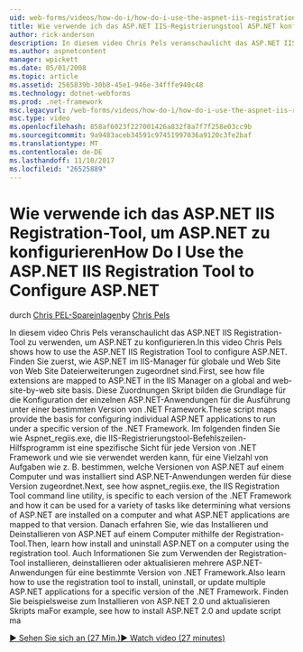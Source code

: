 ```yaml
---
uid: web-forms/videos/how-do-i/how-do-i-use-the-aspnet-iis-registration-tool-to-configure-aspnet
title: Wie verwende ich das ASP.NET IIS-Registrierungstool ASP.NET konfigurieren | Microsoft Docs
author: rick-anderson
description: In diesem video Chris Pels veranschaulicht das ASP.NET IIS Registration-Tool zu verwenden, um ASP.NET zu konfigurieren. Erstens finden Sie unter Zuordnung von Dateierweiterungen zu ASP.NET in der...
ms.author: aspnetcontent
manager: wpickett
ms.date: 05/01/2008
ms.topic: article
ms.assetid: 2565839b-30b8-45e1-946e-34fffe940c48
ms.technology: dotnet-webforms
ms.prod: .net-framework
msc.legacyurl: /web-forms/videos/how-do-i/how-do-i-use-the-aspnet-iis-registration-tool-to-configure-aspnet
msc.type: video
ms.openlocfilehash: 858af6023f227001426a832f8a7f7f258e03cc9b
ms.sourcegitcommit: 9a9483aceb34591c97451997036a9120c3fe2baf
ms.translationtype: MT
ms.contentlocale: de-DE
ms.lasthandoff: 11/10/2017
ms.locfileid: "26525889"
---
```

<a name="how-do-i-use-the-aspnet-iis-registration-tool-to-configure-aspnet"></a><span data-ttu-id="77d85-104">Wie verwende ich das ASP.NET IIS Registration-Tool, um ASP.NET zu konfigurieren</span><span class="sxs-lookup"><span data-stu-id="77d85-104">How Do I Use the ASP.NET IIS Registration Tool to Configure ASP.NET</span></span>
====================
<span data-ttu-id="77d85-105">durch [Chris PEL-Spareinlagen](https://twitter.com/chrispels)</span><span class="sxs-lookup"><span data-stu-id="77d85-105">by [Chris Pels](https://twitter.com/chrispels)</span></span>

<span data-ttu-id="77d85-106">In diesem video Chris Pels veranschaulicht das ASP.NET IIS Registration-Tool zu verwenden, um ASP.NET zu konfigurieren.</span><span class="sxs-lookup"><span data-stu-id="77d85-106">In this video Chris Pels shows how to use the ASP.NET IIS Registration Tool to configure ASP.NET.</span></span> <span data-ttu-id="77d85-107">Finden Sie zuerst, wie ASP.NET im IIS-Manager für globale und Web Site von Web Site Dateierweiterungen zugeordnet sind.</span><span class="sxs-lookup"><span data-stu-id="77d85-107">First, see how file extensions are mapped to ASP.NET in the IIS Manager on a global and web-site-by-web site basis.</span></span> <span data-ttu-id="77d85-108">Diese Zuordnungen Skript bilden die Grundlage für die Konfiguration der einzelnen ASP.NET-Anwendungen für die Ausführung unter einer bestimmten Version von .NET Framework.</span><span class="sxs-lookup"><span data-stu-id="77d85-108">These script maps provide the basis for configuring individual ASP.NET applications to run under a specific version of the .NET Framework.</span></span> <span data-ttu-id="77d85-109">Im folgenden finden Sie wie Aspnet\_regiis.exe, die IIS-Registrierungstool-Befehlszeilen-Hilfsprogramm ist eine spezifische Sicht für jede Version von .NET Framework und wie sie verwendet werden kann, für eine Vielzahl von Aufgaben wie z. B. bestimmen, welche Versionen von ASP.NET auf einem Computer und was installiert sind ASP.NET-Anwendungen werden für diese Version zugeordnet.</span><span class="sxs-lookup"><span data-stu-id="77d85-109">Next, see how aspnet\_regiis.exe, the IIS Registration Tool command line utility, is specific to each version of the .NET Framework and how it can be used for a variety of tasks like determining what versions of ASP.NET are installed on a computer and what ASP.NET applications are mapped to that version.</span></span> <span data-ttu-id="77d85-110">Danach erfahren Sie, wie das Installieren und Deinstallieren von ASP.NET auf einem Computer mithilfe der Registration-Tool.</span><span class="sxs-lookup"><span data-stu-id="77d85-110">Then, learn how install and uninstall ASP.NET on a computer using the registration tool.</span></span> <span data-ttu-id="77d85-111">Auch Informationen Sie zum Verwenden der Registration-Tool installieren, deinstallieren oder aktualisieren mehrere ASP.NET-Anwendungen für eine bestimmte Version von .NET Framework.</span><span class="sxs-lookup"><span data-stu-id="77d85-111">Also learn how to use the registration tool to install, uninstall, or update multiple ASP.NET applications for a specific version of the .NET Framework.</span></span> <span data-ttu-id="77d85-112">Finden Sie beispielsweise zum Installieren von ASP.NET 2.0 und aktualisieren Skripts ma</span><span class="sxs-lookup"><span data-stu-id="77d85-112">For example, see how to install ASP.NET 2.0 and update script ma</span></span>

[<span data-ttu-id="77d85-113">&#9654; Sehen Sie sich an (27 Min.)</span><span class="sxs-lookup"><span data-stu-id="77d85-113">&#9654; Watch video (27 minutes)</span></span>](https://channel9.msdn.com/Blogs/ASP-NET-Site-Videos/how-do-i-use-the-aspnet-iis-registration-tool-to-configure-aspnet)
